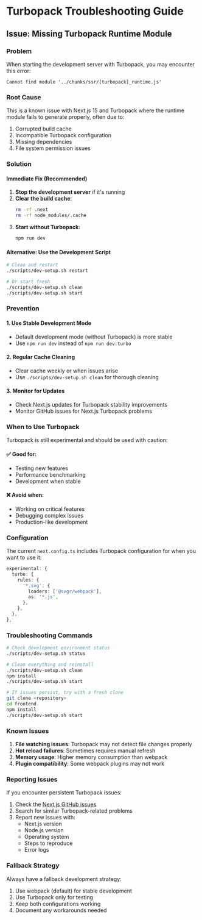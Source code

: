 # Turbopack Troubleshooting Guide

## Issue: Missing Turbopack Runtime Module

### Problem
When starting the development server with Turbopack, you may encounter this error:
```
Cannot find module '../chunks/ssr/[turbopack]_runtime.js'
```

### Root Cause
This is a known issue with Next.js 15 and Turbopack where the runtime module fails to generate properly, often due to:
1. Corrupted build cache
2. Incompatible Turbopack configuration
3. Missing dependencies
4. File system permission issues

### Solution

#### Immediate Fix (Recommended)
1. **Stop the development server** if it's running
2. **Clear the build cache**:
   ```bash
   rm -rf .next
   rm -rf node_modules/.cache
   ```
3. **Start without Turbopack**:
   ```bash
   npm run dev
   ```

#### Alternative: Use the Development Script
```bash
# Clean and restart
./scripts/dev-setup.sh restart

# Or start fresh
./scripts/dev-setup.sh clean
./scripts/dev-setup.sh start
```

### Prevention

#### 1. Use Stable Development Mode
- Default development mode (without Turbopack) is more stable
- Use `npm run dev` instead of `npm run dev:turbo`

#### 2. Regular Cache Cleaning
- Clear cache weekly or when issues arise
- Use `./scripts/dev-setup.sh clean` for thorough cleaning

#### 3. Monitor for Updates
- Check Next.js updates for Turbopack stability improvements
- Monitor GitHub issues for Next.js Turbopack problems

### When to Use Turbopack

Turbopack is still experimental and should be used with caution:

#### ✅ Good for:
- Testing new features
- Performance benchmarking
- Development when stable

#### ❌ Avoid when:
- Working on critical features
- Debugging complex issues
- Production-like development

### Configuration

The current `next.config.ts` includes Turbopack configuration for when you want to use it:

```typescript
experimental: {
  turbo: {
    rules: {
      '*.svg': {
        loaders: ['@svgr/webpack'],
        as: '*.js',
      },
    },
  },
},
```

### Troubleshooting Commands

```bash
# Check development environment status
./scripts/dev-setup.sh status

# Clean everything and reinstall
./scripts/dev-setup.sh clean
npm install
./scripts/dev-setup.sh start

# If issues persist, try with a fresh clone
git clone <repository>
cd frontend
npm install
./scripts/dev-setup.sh start
```

### Known Issues

1. **File watching issues**: Turbopack may not detect file changes properly
2. **Hot reload failures**: Sometimes requires manual refresh
3. **Memory usage**: Higher memory consumption than webpack
4. **Plugin compatibility**: Some webpack plugins may not work

### Reporting Issues

If you encounter persistent Turbopack issues:

1. Check the [Next.js GitHub issues](https://github.com/vercel/next.js/issues)
2. Search for similar Turbopack-related problems
3. Report new issues with:
   - Next.js version
   - Node.js version
   - Operating system
   - Steps to reproduce
   - Error logs

### Fallback Strategy

Always have a fallback development strategy:
1. Use webpack (default) for stable development
2. Use Turbopack only for testing
3. Keep both configurations working
4. Document any workarounds needed
